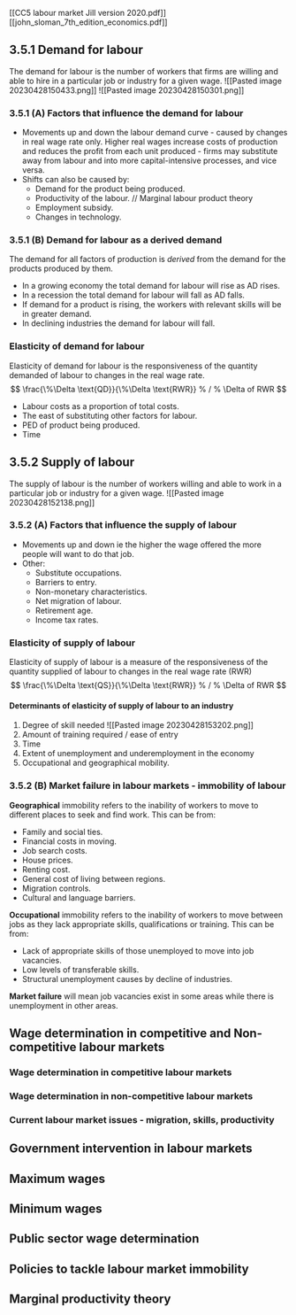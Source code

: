 [[CC5 labour market Jill version 2020.pdf]]
[[john_sloman_7th_edition_economics.pdf]]

## 3.5.1 Demand for labour
The demand for labour is the number of workers that firms are willing and able to hire in a particular job or industry for a given wage. 
![[Pasted image 20230428150433.png]]
![[Pasted image 20230428150301.png]]
### 3.5.1 (A) Factors that influence the demand for labour
- Movements up and down the labour demand curve - caused by changes in real wage rate only. Higher real wages increase costs of production and reduces the profit from each unit produced - firms may substitute away from labour and into more capital-intensive processes, and vice versa. 
- Shifts can also be caused by:
	- Demand for the product being produced.
	- Productivity of the labour. // Marginal labour product theory
	- Employment subsidy.
	- Changes in technology.

### 3.5.1 (B) Demand for labour as a derived demand
The demand for all factors of production is *derived* from the demand for the products produced by them. 
- In a growing economy the total demand for labour will rise as AD rises.
- In a recession the total demand for labour will fall as AD falls.
- If demand for a product is rising, the workers with relevant skills will be in greater demand. 
- In declining industries the demand for labour will fall. 

### Elasticity of demand for labour
Elasticity of demand for labour is the responsiveness of the quantity demanded of labour to changes in the real wage rate. 
$$ 
\frac{\%\Delta \text{QD}}{\%\Delta \text{RWR}} 
% / % \Delta of RWR 
$$
- Labour costs as a proportion of total costs.
- The east of substituting other factors for labour.
- PED of product being produced.
- Time

## 3.5.2 Supply of labour
The supply of labour is the number of workers willing and able to work in a particular job or industry for a given wage.
![[Pasted image 20230428152138.png]]

### 3.5.2 (A) Factors that influence the supply of labour
- Movements up and down ie the higher the wage offered the more people will want to do that job.
- Other:
	- Substitute occupations.
	- Barriers to entry.
	- Non-monetary characteristics.
	- Net migration of labour.
	- Retirement age.
	- Income tax rates.
	
### Elasticity of supply of labour
Elasticity of supply of labour is a measure of the responsiveness of the quantity supplied of labour to changes in the real wage rate (RWR)
$$ 
\frac{\%\Delta \text{QS}}{\%\Delta \text{RWR}} 
% / % \Delta of RWR 
$$

#### Determinants of elasticity of supply of labour to an industry
1. Degree of skill needed 
![[Pasted image 20230428153202.png]]
2. Amount of training required / ease of entry 
3. Time
4. Extent of unemployment and underemployment in the economy
5. Occupational and geographical mobility.

### 3.5.2 (B) Market failure in labour markets - immobility of labour 
**Geographical** immobility refers to the inability of workers to move to different places to seek and find work. This can be from: 
- Family and social ties.
- Financial costs in moving.
- Job search costs.
- House prices.
- Renting cost.
- General cost of living between regions.
- Migration controls.
- Cultural and language barriers.

**Occupational** immobility refers to the inability of workers to move between jobs as they lack appropriate skills, qualifications or training. This can be from:
- Lack of appropriate skills of those unemployed to move into job vacancies.
- Low levels of transferable skills.
- Structural unemployment causes by decline of industries.

**Market failure** will mean job vacancies exist in some areas while there is unemployment in other areas. 

## Wage determination in competitive and Non-competitive labour markets
### Wage determination in competitive labour markets

### Wage determination in non-competitive labour markets

### Current labour market issues - migration, skills, productivity

## Government intervention in labour markets 

## Maximum wages

## Minimum wages

## Public sector wage determination 

## Policies to tackle labour market immobility 

## Marginal productivity theory
